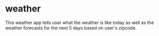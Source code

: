 # weather
This weather app tells user what the weather is like today as well as the weather forecasts for the next 5 days based on user's zipcode.
